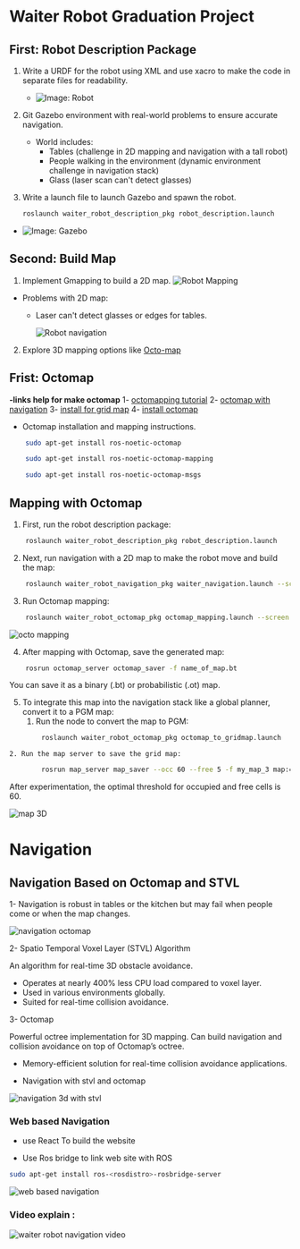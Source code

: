 # Waiter Robot Graduation Project

## First: Robot Description Package

1. Write a URDF for the robot using XML and use xacro to make the code in separate files for readability.
   - ![Image: Robot](https://github.com/Ahmed-M0ataz/waiter_robot_stvl_octomap_navigation/blob/master/waiter_robot_description_pkg/media/waiter_robot.png)

2. Git Gazebo environment with real-world problems to ensure accurate navigation.
   - World includes:
     - Tables (challenge in 2D mapping and navigation with a tall robot)
     - People walking in the environment (dynamic environment challenge in navigation stack)
     - Glass (laser scan can't detect glasses)

3. Write a launch file to launch Gazebo and spawn the robot.
    ```bash
    roslaunch waiter_robot_description_pkg robot_description.launch
    ```
- ![Image: Gazebo](https://github.com/Ahmed-M0ataz/waiter_robot_stvl_octomap_navigation/blob/master/waiter_robot_description_pkg/media/waiter_robot_world.png)

## Second: Build Map

1. Implement Gmapping to build a 2D map.
   ![Robot Mapping](https://github.com/Ahmed-M0ataz/waiter_robot_stvl_octomap_navigation/blob/master/waiter_robot_gmapping_pkg/media/mapping_cafe.png)


- Problems with 2D map:
  - Laser can't detect glasses or edges for tables.

    ![Robot navigation](https://github.com/Ahmed-M0ataz/waiter_robot_stvl_octomap_navigation/blob/master/waiter_robot_gmapping_pkg/media/map_cafe_2d.png)

2. Explore 3D mapping options like [Octo-map](https://github.com/OctoMap/octomap_mapping) 

## Frist: Octomap

**-links help for make octomap**
1- [octomapping tutorial](https://www.youtube.com/watch?v=dF2mlKJqkUg)
2- [octomap with navigation](https://answers.ros.org/question/286337/octomap-navigation-how-to/)
3- [install for grid map](https://github.com/anybotics/grid_map)
4- [install octomap](https://answers.ros.org/question/270186/errorcannot-launch-node-octomap_serveroctomap_server_node/)

- Octomap installation and mapping instructions.

```bash
    sudo apt-get install ros-noetic-octomap    
```

```bash
    sudo apt-get install ros-noetic-octomap-mapping
```

```bash
    sudo apt-get install ros-noetic-octomap-msgs
```

## Mapping with Octomap

1. First, run the robot description package:

```bash
    roslaunch waiter_robot_description_pkg robot_description.launch
```

2. Next, run navigation with a 2D map to make the robot move and build the map:

```bash
    roslaunch waiter_robot_navigation_pkg waiter_navigation.launch --screen 2> >(grep -Ev 'TF_REPEATED_DATA|buffer_core.cpp' | grep -v '^$')
```

3. Run Octomap mapping:
```bash
    roslaunch waiter_robot_octomap_pkg octomap_mapping.launch --screen 2> >(grep -Ev 'TF_REPEATED_DATA|buffer_core.cpp' | grep -v '^$')
```

   ![octo mapping](https://github.com/Ahmed-M0ataz/waiter_robot_stvl_octomap_navigation/blob/master/waiter_robot_octomap_pkg/media/octomap_mapping.png)

4. After mapping with Octomap, save the generated map:

```bash
    rosrun octomap_server octomap_saver -f name_of_map.bt
```

   You can save it as a binary (.bt) or probabilistic (.ot) map.


5. To integrate this map into the navigation stack like a global planner, convert it to a PGM map:
    1. Run the node to convert the map to PGM:

```bash
        roslaunch waiter_robot_octomap_pkg octomap_to_gridmap.launch
```
    2. Run the map server to save the grid map:
```bash
        rosrun map_server map_saver --occ 60 --free 5 -f my_map_3 map:=/grid_map_visualization/elevation_grid
```

   After experimentation, the optimal threshold for occupied and free cells is 60.

   ![map 3D](https://github.com/Ahmed-M0ataz/waiter_robot_stvl_octomap_navigation/blob/master/waiter_robot_octomap_pkg/media/octo_map_2d.png)



# Navigation

## Navigation Based on Octomap and STVL


1- Navigation is robust in tables or the kitchen but may fail when people come or when the map changes.

   ![navigation octomap](https://github.com/Ahmed-M0ataz/waiter_robot_stvl_octomap_navigation/blob/master/waiter_robot_octomap_pkg/media/octomap_grid_navigation.gif)

2- Spatio Temporal Voxel Layer (STVL) Algorithm

An algorithm for real-time 3D obstacle avoidance.

- Operates at nearly 400% less CPU load compared to voxel layer.
- Used in various environments globally.
- Suited for real-time collision avoidance.


3- Octomap

Powerful octree implementation for 3D mapping. Can build navigation and collision avoidance on top of Octomap’s octree.

- Memory-efficient solution for real-time collision avoidance applications.


- Navigation with stvl and octomap 

![navigation 3d with stvl](https://github.com/Ahmed-M0ataz/waiter_robot_stvl_octomap_navigation/blob/master/waiter_robot_octomap_pkg/media/octomap_grid_navigation.gif)


### Web based Navigation

- use React To build the website 

- Use Ros bridge to link web site with ROS
```bash
sudo apt-get install ros-<rosdistro>-rosbridge-server

```

![web based navigation](https://github.com/Ahmed-M0ataz/waiter_robot_stvl_octomap_navigation/blob/master/waiter_robot_octomap_pkg/media/web_based_navigation.gif)

### Video explain :

![waiter robot navigation video](https://github.com/Ahmed-M0ataz/waiter_robot_stvl_octomap_navigation/blob/master/waiter_robot_octomap_pkg/media/octomap_grid_navigation.gif)